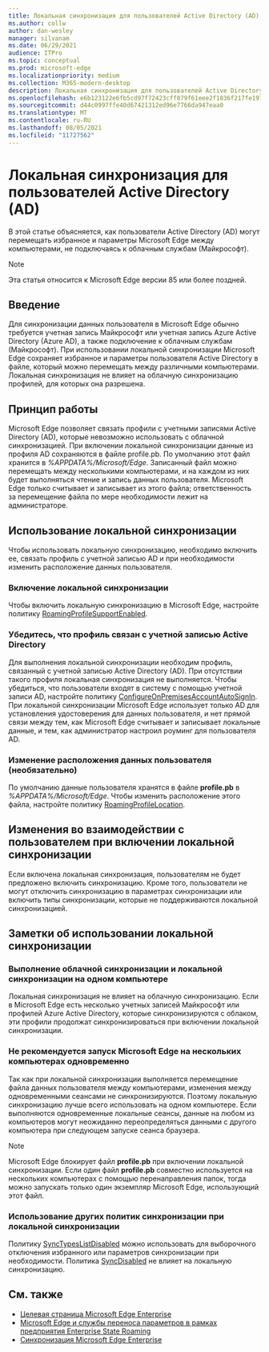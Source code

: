 ```yaml
---
title: Локальная синхронизация для пользователей Active Directory (AD)
ms.author: collw
author: dan-wesley
manager: silvanam
ms.date: 06/29/2021
audience: ITPro
ms.topic: conceptual
ms.prod: microsoft-edge
ms.localizationpriority: medium
ms.collection: M365-modern-desktop
description: Локальная синхронизация для пользователей Active Directory (AD)
ms.openlocfilehash: e6b123122e6fb5cd97f72423cff079f61eee2f1836f217fe1970bc05492a0f69
ms.sourcegitcommit: d44c0997ffe40d67421312ed96e7766da947eaa0
ms.translationtype: MT
ms.contentlocale: ru-RU
ms.lasthandoff: 08/05/2021
ms.locfileid: "11727562"
---
```

# <a name="on-premises-sync-for-active-directory-ad-users"></a>Локальная синхронизация для пользователей Active Directory (AD)

В этой статье объясняется, как пользователи Active Directory (AD) могут перемещать избранное и параметры Microsoft Edge между компьютерами, не подключаясь к облачным службам (Майкрософт).

> [!NOTE]
> Эта статья относится к Microsoft Edge версии 85 или более поздней.

## <a name="introduction"></a>Введение

Для синхронизации данных пользователя в Microsoft Edge обычно требуется учетная запись Майкрософт или учетная запись Azure Active Directory (Azure AD), а также подключение к облачным службам (Майкрософт). При использовании локальной синхронизации Microsoft Edge сохраняет избранное и параметры пользователя Active Directory в файле, который можно перемещать между различными компьютерами. Локальная синхронизация не влияет на облачную синхронизацию профилей, для которых она разрешена.

## <a name="how-it-works"></a>Принцип работы

Microsoft Edge позволяет связать профили с учетными записями Active Directory (AD), которые невозможно использовать с облачной синхронизацией. При включении локальной синхронизации данные из профиля AD сохраняются в файле profile.pb. По умолчанию этот файл хранится в *%APPDATA%/Microsoft/Edge*. Записанный файл можно перемещать между несколькими компьютерами, и на каждом из них будет выполняться чтение и запись данных пользователя. Microsoft Edge только считывает и записывает из этого файла; ответственность за перемещение файла по мере необходимости лежит на администраторе.

## <a name="use-on-premises-sync"></a>Использование локальной синхронизации

Чтобы использовать локальную синхронизацию, необходимо включить ее, связать профиль с учетной записью AD и при необходимости изменить расположение данных пользователя.

### <a name="enable-on-premises-sync"></a>Включение локальной синхронизации

Чтобы включить локальную синхронизацию в Microsoft Edge, настройте политику [RoamingProfileSupportEnabled](./microsoft-edge-policies.md#roamingprofilesupportenabled).

### <a name="ensure-that-a-profile-is-associated-with-an-active-directory-account"></a>Убедитесь, что профиль связан с учетной записью Active Directory

Для выполнения локальной синхронизации необходим профиль, связанный с учетной записью Active Directory (AD). При отсутствии такого профиля локальная синхронизация не выполняется. Чтобы убедиться, что пользователи входят в систему с помощью учетной записи AD, настройте политику [ConfigureOnPremisesAccountAutoSignIn](./microsoft-edge-policies.md#configureonpremisesaccountautosignin). При локальной синхронизации Microsoft Edge использует только AD для установления удостоверения для данных пользователя, и нет прямой связи между тем, как Microsoft Edge считывает и записывает локальные данные, и тем, как администратор настроил роуминг для пользователя AD.

### <a name="change-the-location-of-the-user-data-optional"></a>Изменение расположения данных пользователя (необязательно)

По умолчанию данные пользователя хранятся в файле **profile.pb** в *%APPDATA%/Microsoft/Edge*. Чтобы изменить расположение этого файла, настройте политику [RoamingProfileLocation](./microsoft-edge-policies.md#roamingprofilelocation).

## <a name="changes-in-the-user-experience-when-on-premises-sync-is-enabled"></a>Изменения во взаимодействии с пользователем при включении локальной синхронизации

Если включена локальная синхронизация, пользователям не будет предложено включить синхронизацию. Кроме того, пользователи не могут отключить синхронизацию в параметрах синхронизации или включить типы синхронизации, которые не поддерживаются локальной синхронизацией.

## <a name="on-premises-sync-usage-notes"></a>Заметки об использовании локальной синхронизации

### <a name="running-cloud-sync-and-on-premises-sync-on-the-same-computer"></a>Выполнение облачной синхронизации и локальной синхронизации на одном компьютере

Локальная синхронизация не влияет на облачную синхронизацию. Если в Microsoft Edge есть несколько учетных записей Майкрософт или профилей Azure Active Directory, которые синхронизируются с облаком, эти профили продолжат синхронизироваться при включении локальной синхронизации.

### <a name="running-microsoft-edge-on-more-than-one-computer-at-a-time-isnt-recommended"></a>Не рекомендуется запуск Microsoft Edge на нескольких компьютерах одновременно

Так как при локальной синхронизации выполняется перемещение файла данных пользователя между компьютерами, изменения между одновременными сеансами не синхронизируются. Поэтому локальную синхронизацию лучше всего использовать на одном компьютере. Если выполняются одновременные локальные сеансы, данные на любом из компьютеров могут неожиданно переопределяться данными с другого компьютера при следующем запуске сеанса браузера.

> [!NOTE]
> Microsoft Edge блокирует файл **profile.pb** при включении локальной синхронизации. Если один файл **profile.pb** совместно используется на нескольких компьютерах с помощью перенаправления папок, тогда можно запускать только один экземпляр Microsoft Edge, использующий этот файл.

### <a name="using-other-sync-policies-with-on-premises-sync"></a>Использование других политик синхронизации при локальной синхронизации

Политику [SyncTypesListDisabled](./microsoft-edge-policies.md#synctypeslistdisabled) можно использовать для выборочного отключения избранного или параметров синхронизации при необходимости. Политика [SyncDisabled](./microsoft-edge-policies.md#syncdisabled) не влияет на локальную синхронизацию.

## <a name="see-also"></a>См. также

- [Целевая страница Microsoft Edge Enterprise](https://aka.ms/EdgeEnterprise)
- [Microsoft Edge и службы переноса параметров в рамках предприятия Enterprise State Roaming](microsoft-edge-enterprise-state-roaming.md)
- [Синхронизация Microsoft Edge Enterprise](microsoft-edge-enterprise-sync.md)
